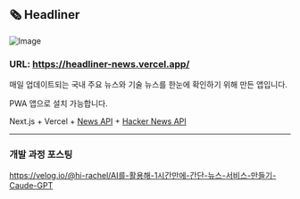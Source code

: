 ## 🗞️ Headliner

![Image](https://github.com/user-attachments/assets/1424d6c0-8081-4b65-a95f-bc58dc62312e)

### URL: https://headliner-news.vercel.app/

매일 업데이트되는 국내 주요 뉴스와 기술 뉴스를 한눈에 확인하기 위해 만든 앱입니다.

PWA 앱으로 설치 가능합니다.

Next.js + Vercel + [News API](https://newsapi.org/) + [Hacker News API](https://news.ycombinator.com/item?id=32540883)

---

### 개발 과정 포스팅

https://velog.io/@hi-rachel/AI를-활용해-1시간만에-간단-뉴스-서비스-만들기-Caude-GPT
